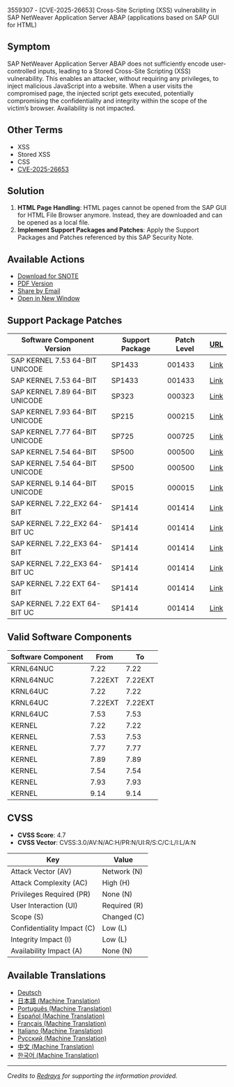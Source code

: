 3559307 - [CVE-2025-26653] Cross-Site Scripting (XSS) vulnerability in SAP NetWeaver Application Server ABAP (applications based on SAP GUI for HTML)

## Symptom

SAP NetWeaver Application Server ABAP does not sufficiently encode user-controlled inputs, leading to a Stored Cross-Site Scripting (XSS) vulnerability. This enables an attacker, without requiring any privileges, to inject malicious JavaScript into a website. When a user visits the compromised page, the injected script gets executed, potentially compromising the confidentiality and integrity within the scope of the victim’s browser. Availability is not impacted.

## Other Terms

- XSS
- Stored XSS
- CSS
- [CVE-2025-26653](https://www.cve.org/CVERecord?id=CVE-2025-26653)

## Solution

1. **HTML Page Handling**: HTML pages cannot be opened from the SAP GUI for HTML File Browser anymore. Instead, they are downloaded and can be opened as a local file.
2. **Implement Support Packages and Patches**: Apply the Support Packages and Patches referenced by this SAP Security Note.

## Available Actions

- [Download for SNOTE](https://notesdownloads.sap.com/note/0040000000380902025)
- [PDF Version](https://userapps.support.sap.com/sap/support/sfm/notes/print/0003559307?language=en-US&token=DEAB5CA61175CE7B4FD2EB9CA6709324)
- [Share by Email](#)
- [Open in New Window](#)

## Support Package Patches

| Software Component Version           | Support Package | Patch Level | [URL](https://me.sap.com/softwarecenter/)                  |
|--------------------------------------|-----------------|-------------|------------------------------------------------------------------|
| SAP KERNEL 7.53 64-BIT UNICODE       | SP1433          | 001433      | [Link](https://me.sap.com/softwarecenter/template/products/_APP=00200682500000001943&_EVENT=DISPHIER&HEADER=Y&FUNCTIONBAR=N&EVENT=TREE&NE=NAVIGATE&ENR=73554900100200005858&V=MAINT) |
| SAP KERNEL 7.53 64-BIT               | SP1433          | 001433      | [Link](https://me.sap.com/softwarecenter/template/products/_APP=00200682500000001943&_EVENT=DISPHIER&HEADER=Y&FUNCTIONBAR=N&EVENT=TREE&NE=NAVIGATE&ENR=73554900100200006207&V=MAINT) |
| SAP KERNEL 7.89 64-BIT UNICODE       | SP323           | 000323      | [Link](https://me.sap.com/softwarecenter/template/products/_APP=00200682500000001943&_EVENT=DISPHIER&HEADER=Y&FUNCTIONBAR=N&EVENT=TREE&NE=NAVIGATE&ENR=73555000100200015809&V=MAINT) |
| SAP KERNEL 7.93 64-BIT UNICODE       | SP215           | 000215      | [Link](https://me.sap.com/softwarecenter/template/products/_APP=00200682500000001943&_EVENT=DISPHIER&HEADER=Y&FUNCTIONBAR=N&EVENT=TREE&NE=NAVIGATE&ENR=73555000100200018813&V=MAINT) |
| SAP KERNEL 7.77 64-BIT UNICODE       | SP725           | 000725      | [Link](https://me.sap.com/softwarecenter/template/products/_APP=00200682500000001943&_EVENT=DISPHIER&HEADER=Y&FUNCTIONBAR=N&EVENT=TREE&NE=NAVIGATE&ENR=73554900100200010526&V=MAINT) |
| SAP KERNEL 7.54 64-BIT               | SP500           | 000500      | [Link](https://me.sap.com/softwarecenter/template/products/_APP=00200682500000001943&_EVENT=DISPHIER&HEADER=Y&FUNCTIONBAR=N&EVENT=TREE&NE=NAVIGATE&ENR=73554900100200019167&V=MAINT) |
| SAP KERNEL 7.54 64-BIT UNICODE       | SP500           | 000500      | [Link](https://me.sap.com/softwarecenter/template/products/_APP=00200682500000001943&_EVENT=DISPHIER&HEADER=Y&FUNCTIONBAR=N&EVENT=TREE&NE=NAVIGATE&ENR=73554900100200019168&V=MAINT) |
| SAP KERNEL 9.14 64-BIT UNICODE       | SP015           | 000015      | [Link](https://me.sap.com/softwarecenter/template/products/_APP=00200682500000001943&_EVENT=DISPHIER&HEADER=Y&FUNCTIONBAR=N&EVENT=TREE&NE=NAVIGATE&ENR=73554900100200023597&V=MAINT) |
| SAP KERNEL 7.22_EX2 64-BIT            | SP1414          | 001414      | [Link](https://me.sap.com/softwarecenter/template/products/_APP=00200682500000001943&_EVENT=DISPHIER&HEADER=Y&FUNCTIONBAR=N&EVENT=TREE&NE=NAVIGATE&ENR=73554900100200010235&V=MAINT) |
| SAP KERNEL 7.22_EX2 64-BIT UC         | SP1414          | 001414      | [Link](https://me.sap.com/softwarecenter/template/products/_APP=00200682500000001943&_EVENT=DISPHIER&HEADER=Y&FUNCTIONBAR=N&EVENT=TREE&NE=NAVIGATE&ENR=73554900100200010236&V=MAINT) |
| SAP KERNEL 7.22_EX3 64-BIT            | SP1414          | 001414      | [Link](https://me.sap.com/softwarecenter/template/products/_APP=00200682500000001943&_EVENT=DISPHIER&HEADER=Y&FUNCTIONBAR=N&EVENT=TREE&NE=NAVIGATE&ENR=73554900100200021918&V=MAINT) |
| SAP KERNEL 7.22_EX3 64-BIT UC         | SP1414          | 001414      | [Link](https://me.sap.com/softwarecenter/template/products/_APP=00200682500000001943&_EVENT=DISPHIER&HEADER=Y&FUNCTIONBAR=N&EVENT=TREE&NE=NAVIGATE&ENR=73554900100200021919&V=MAINT) |
| SAP KERNEL 7.22 EXT 64-BIT            | SP1414          | 001414      | [Link](https://me.sap.com/softwarecenter/template/products/_APP=00200682500000001943&_EVENT=DISPHIER&HEADER=Y&FUNCTIONBAR=N&EVENT=TREE&NE=NAVIGATE&ENR=73555000100200001797&V=MAINT) |
| SAP KERNEL 7.22 EXT 64-BIT UC         | SP1414          | 001414      | [Link](https://me.sap.com/softwarecenter/template/products/_APP=00200682500000001943&_EVENT=DISPHIER&HEADER=Y&FUNCTIONBAR=N&EVENT=TREE&NE=NAVIGATE&ENR=73555000100200001798&V=MAINT) |

## Valid Software Components

| Software Component | From  | To    |
|--------------------|-------|-------|
| KRNL64NUC          | 7.22  | 7.22  |
| KRNL64NUC          | 7.22EXT | 7.22EXT |
| KRNL64UC           | 7.22  | 7.22  |
| KRNL64UC           | 7.22EXT | 7.22EXT |
| KRNL64UC           | 7.53  | 7.53  |
| KERNEL             | 7.22  | 7.22  |
| KERNEL             | 7.53  | 7.53  |
| KERNEL             | 7.77  | 7.77  |
| KERNEL             | 7.89  | 7.89  |
| KERNEL             | 7.54  | 7.54  |
| KERNEL             | 7.93  | 7.93  |
| KERNEL             | 9.14  | 9.14  |

## CVSS

- **CVSS Score**: 4.7
- **CVSS Vector**: CVSS:3.0/AV:N/AC:H/PR:N/UI:R/S:C/C:L/I:L/A:N

| Key                       | Value                |
|---------------------------|----------------------|
| Attack Vector (AV)        | Network (N)          |
| Attack Complexity (AC)    | High (H)             |
| Privileges Required (PR)  | None (N)             |
| User Interaction (UI)     | Required (R)         |
| Scope (S)                 | Changed (C)          |
| Confidentiality Impact (C)| Low (L)              |
| Integrity Impact (I)      | Low (L)              |
| Availability Impact (A)   | None (N)             |

## Available Translations

- [Deutsch](https://me.sap.com/notes/0003559307/D)
- [日本語 (Machine Translation)](https://me.sap.com/notes/0003559307/J)
- [Português (Machine Translation)](https://me.sap.com/notes/0003559307/P)
- [Español (Machine Translation)](https://me.sap.com/notes/0003559307/S)
- [Français (Machine Translation)](https://me.sap.com/notes/0003559307/F)
- [Italiano (Machine Translation)](https://me.sap.com/notes/0003559307/I)
- [Русский (Machine Translation)](https://me.sap.com/notes/0003559307/R)
- [中文 (Machine Translation)](https://me.sap.com/notes/0003559307/1)
- [한국어 (Machine Translation)](https://me.sap.com/notes/0003559307/3)

---

*Credits to [Redrays](https://redrays.io) for supporting the information provided.*